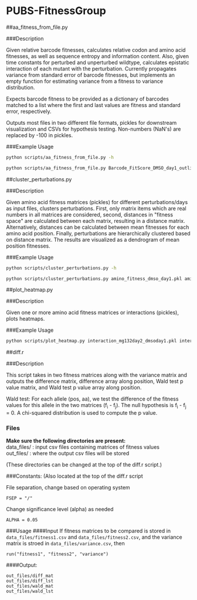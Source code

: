 PUBS-FitnessGroup
=================

##aa_fitness_from_file.py

###Description

Given relative barcode fitnesses, calculates relative codon and amino acid fitnesses, as well as sequence
entropy and information content. Also, given time constants for perturbed and unperturbed wildtype, calculates epistatic interaction of each mutant with the perturbation. Currently propagates variance from standard error of barcode fitnesses, but implements an empty function for estimating variance from a fitness to variance distribution.

Expects barcode fitness to be provided as a dictionary of barcodes matched to a list where the first and last values are fitness and standard error, respectively.

Outputs most files in two different file formats, pickles for downstream visualization and CSVs for hypothesis testing. Non-numbers (NaN's) are replaced by -100 in pickles.

###Example Usage
```bash
python scripts/aa_fitness_from_file.py -h
```

```bash
python scripts/aa_fitness_from_file.py Barcode_FitScore_DMSO_day1_outliers_removed.pkl Barcode_FitScore_MG132_day1_outliers_removed.pkl --allele_dict input_files/allele_dic_with_WT.pkl --translate_dict input_files/translate.pkl --wt_codon_dict input_files/wt_codon_dict.pkl --aa_index input_files/aminotonumber.pkl --weighted_mean --codon_fitness_pickle codon_fitness_mg132_day1.pkl --rel_fitness_pickle rel_fitness_mg132_day1.pkl --amino_frequency_pickle amino_freq_mg132_day1.pkl --sequence_entropy_pickle sequence_entropy_mg132_day1.pkl --information_content_pickle information_content_mg132_day1.pkl --interaction_pickle interaction_mg132day1_dmsoday1.pkl --wt_time_constants 0.3650 0.3929
```

##cluster_perturbations.py

###Description

Given amino acid fitness matrices (pickles) for different perturbations/days as input files, clusters perturbations. First, only matrix items which are real numbers in all matrices are considered, second, distances in "fitness space" are calculated between each matrix, resulting in a distance matrix. Alternatively, distances can be calculated between mean fitnesses for each amino acid position. Finally, perturbations are hierarchically clustered based on distance matrix. The results are visualized as a dendrogram of mean position fitnesses.

###Example Usage
```bash
python scripts/cluster_perturbations.py -h
```

```bash
python scripts/cluster_perturbations.py amino_fitness_dmso_day1.pkl amino_fitness_dmso_day2.pkl amino_fitness_mg132_day1.pkl amino_fitness_mg132_day2.pkl --pert_names DMSO_Day1 DMSO_Day2 MG132_Day1 MG132_Day2 --cluster_method all --data_type amino_fitness --out_plot clustered_perturbations_fitness.png
```

##plot_heatmap.py

###Description

Given one or more amino acid fitness matrices or interactions (pickles), plots heatmaps.

###Example Usage

```bash
python scripts/plot_heatmap.py interaction_mg132day2_dmsoday1.pkl interaction_mg132day2_dmsoday2.pkl --aa_index input_files/aminotonumber.pkl --data_type interaction --plot_titles 'MG132 Day2/DMSO Day 1 Epistatic Interaction' 'MG132 Day2/DMSO Day 2 Epistatic Interaction' -o plot.png
```

##diff.r

###Description

This script takes in two fitness matrices along with the variance matrix and outputs the difference matrix, difference array along position, Wald test p value matrix, and Wald test p value array along position.

Wald test: For each allele (pos, aa), we test the difference of the fitness values for this allele in the two matrices (f<sub>i</sub> - f<sub>j</sub>). The null hypothesis is f<sub>i</sub> - f<sub>j</sub> = 0. A chi-squared distribution is used to compute the p value.

### Files
**Make sure the following directories are present:**  
data_files/ : input csv files containing matrices of fitness values  
out_files/ : where the output csv files will be stored  

(These directories can be changed at the top of the diff.r script.)

###Constants:
(Also located at the top of the diff.r script  
  
File separation, change based on operating system  

```
FSEP = "/"
```

Change significance level (alpha) as needed  
```
ALPHA = 0.05
```

###Usage
####Input
If fitness matrices to be compared is stored in `data_files/fitness1.csv` and `data_files/fitness2.csv`, and the variance matrix is stroed in `data_files/variance.csv`, then

```
run("fitness1", "fitness2", "variance")
```


####Output:  
```
out_files/diff_mat
out_files/diff_lst
out_files/wald_mat
out_files/wald_lst
```
